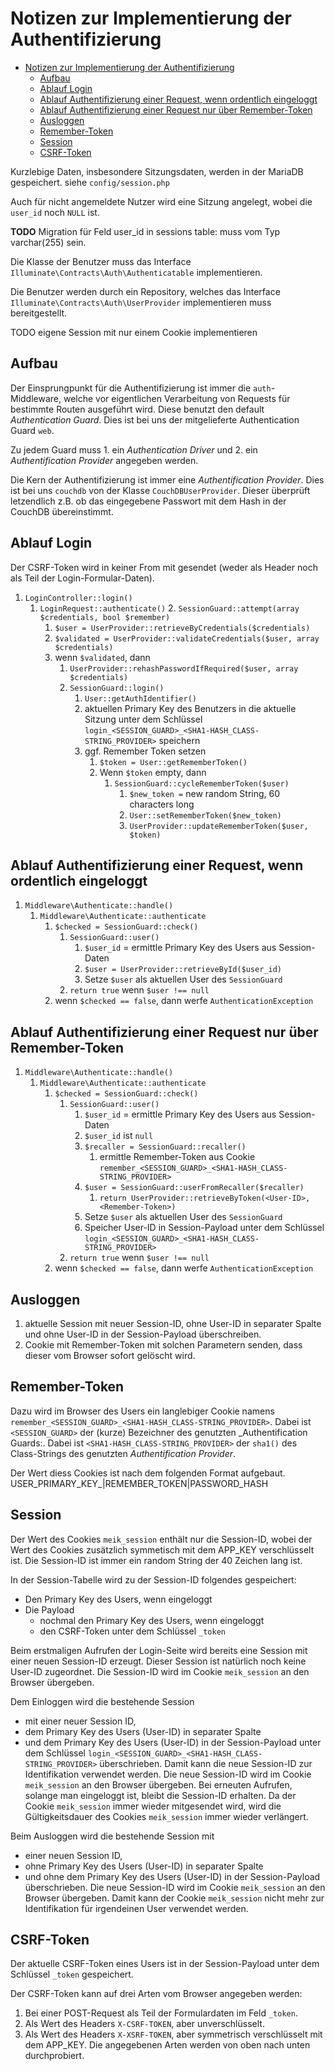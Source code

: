 # Notizen zur Implementierung der Authentifizierung

- [Notizen zur Implementierung der Authentifizierung](#notizen-zur-implementierung-der-authentifizierung)
	- [Aufbau](#aufbau)
	- [Ablauf Login](#ablauf-login)
	- [Ablauf Authentifizierung einer Request, wenn ordentlich eingeloggt](#ablauf-authentifizierung-einer-request-wenn-ordentlich-eingeloggt)
	- [Ablauf Authentifizierung einer Request nur über Remember-Token](#ablauf-authentifizierung-einer-request-nur-über-remember-token)
	- [Ausloggen](#ausloggen)
	- [Remember-Token](#remember-token)
	- [Session](#session)
	- [CSRF-Token](#csrf-token)

Kurzlebige Daten, insbesondere Sitzungsdaten, werden in der MariaDB gespeichert.
siehe `config/session.php`

Auch für nicht angemeldete Nutzer wird eine Sitzung angelegt, wobei die `user_id` noch `NULL` ist.

**TODO** Migration für Feld user_id in sessions table: muss vom Typ varchar(255) sein.

Die Klasse der Benutzer muss das Interface `Illuminate\Contracts\Auth\Authenticatable` implementieren.

Die Benutzer werden durch ein Repository, welches das Interface `Illuminate\Contracts\Auth\UserProvider` implementieren muss bereitgestellt.

TODO eigene Session mit nur einem Cookie implementieren


## Aufbau
Der Einsprungpunkt für die Authentifizierung ist immer die `auth`-Middleware,
welche vor eigentlichen Verarbeitung von Requests für bestimmte Routen ausgeführt wird.
Diese benutzt den default _Authentication Guard_. Dies ist bei uns der mitgelieferte Authentication Guard `web`.

Zu jedem Guard muss 1. ein _Authentication Driver_ und 2. ein _Authentification Provider_ angegeben werden.

Die Kern der Authentifizierung ist immer eine _Authentification Provider_.
Dies ist bei uns `couchdb` von der Klasse `CouchDBUserProvider`.
Dieser überprüft letzendlich z.B. ob das eingegebene Passwort mit dem Hash in der CouchDB übereinstimmt.


## Ablauf Login
Der CSRF-Token wird in keiner From mit gesendet (weder als Header noch als Teil der Login-Formular-Daten).

1. `LoginController::login()`
   1. `LoginRequest::authenticate()`
      2. `SessionGuard::attempt(array $credentials, bool $remember)`
         1. `$user = UserProvider::retrieveByCredentials($credentials)`
         2. `$validated = UserProvider::validateCredentials($user, array $credentials)`
         3. wenn `$validated`, dann
            1. `UserProvider::rehashPasswordIfRequired($user, array $credentials)`
            2. `SessionGuard::login()`
               1. `User::getAuthIdentifier()`
               2. aktuellen Primary Key des Benutzers in die aktuelle Sitzung unter dem Schlüssel `login_<SESSION_GUARD>_<SHA1-HASH_CLASS-STRING_PROVIDER>` speichern
               3. ggf. Remember Token setzen
                  1. `$token = User::getRememberToken()`
                  2. Wenn `$token` empty, dann
                     1. `SessionGuard::cycleRememberToken($user)`
                        1. `$new_token =` new random String, 60 characters long
                        2. `User::setRememberToken($new_token)`
                        3. `UserProvider::updateRememberToken($user, $token)`


## Ablauf Authentifizierung einer Request, wenn ordentlich eingeloggt
1. `Middleware\Authenticate::handle()`
   1. `Middleware\Authenticate::authenticate`
      1. `$checked = SessionGuard::check()`
         1. `SessionGuard::user()`
            1. `$user_id` = ermittle Primary Key des Users aus Session-Daten
            2. `$user = UserProvider::retrieveById($user_id)`
            3. Setze `$user` als aktuellen User des `SessionGuard`
         2. `return true` wenn `$user !== null`
      2. wenn `$checked == false`, dann werfe `AuthenticationException`


## Ablauf Authentifizierung einer Request nur über Remember-Token
1. `Middleware\Authenticate::handle()`
   1. `Middleware\Authenticate::authenticate`
      1. `$checked = SessionGuard::check()`
         1. `SessionGuard::user()`
            1. `$user_id` = ermittle Primary Key des Users aus Session-Daten
            2. `$user_id` ist `null`
            3. `$recaller = SessionGuard::recaller()`
               1. ermittle Remember-Token aus Cookie `remember_<SESSION_GUARD>_<SHA1-HASH_CLASS-STRING_PROVIDER>`
            4. `$user = SessionGuard::userFromRecaller($recaller)`
               1. `return UserProvider::retrieveByToken(<User-ID>, <Remember-Token>)`
            5. Setze `$user` als aktuellen User des `SessionGuard`
            6. Speicher User-ID in Session-Payload unter dem Schlüssel `login_<SESSION_GUARD>_<SHA1-HASH_CLASS-STRING_PROVIDER>`
         2. `return true` wenn `$user !== null`
      2. wenn `$checked == false`, dann werfe `AuthenticationException`

## Ausloggen
1. aktuelle Session mit neuer Session-ID, ohne User-ID in separater Spalte und ohne User-ID in der Session-Payload überschreiben.
2. Cookie mit Remember-Token mit solchen Parametern senden, dass dieser vom Browser sofort gelöscht wird.

## Remember-Token
Dazu wird im Browser des Users ein langlebiger Cookie namens `remember_<SESSION_GUARD>_<SHA1-HASH_CLASS-STRING_PROVIDER>`.
Dabei ist `<SESSION_GUARD>` der (kurze) Bezeichner des genutzten _Authentification Guards:.
Dabei ist `<SHA1-HASH_CLASS-STRING_PROVIDER>` der `sha1()` des Class-Strings des genutzten _Authentification Provider_.

Der Wert diess Cookies ist nach dem folgenden Format aufgebaut.
USER_PRIMARY_KEY_|REMEMBER_TOKEN|PASSWORD_HASH


## Session
Der Wert des Cookies `meik_session` enthält nur die Session-ID,
wobei der Wert des Cookies zusätzlich symmetisch mit dem APP_KEY verschlüsselt ist.
Die Session-ID ist immer ein random String der 40 Zeichen lang ist.

In der Session-Tabelle wird zu der Session-ID folgendes gespeichert:
- Den Primary Key des Users, wenn eingeloggt
- Die Payload
  - nochmal den Primary Key des Users, wenn eingeloggt
  - den CSRF-Token unter dem Schlüssel `_token`

Beim erstmaligen Aufrufen der Login-Seite wird bereits eine Session mit einer neuen Session-ID erzeugt.
Dieser Session ist natürlich noch keine User-ID zugeordnet.
Die Session-ID wird im Cookie `meik_session` an den Browser übergeben.

Dem Einloggen wird die bestehende Session
- mit einer neuer Session ID,
- dem Primary Key des Users (User-ID) in separater Spalte
- und dem Primary Key des Users (User-ID) in der Session-Payload unter dem Schlüssel `login_<SESSION_GUARD>_<SHA1-HASH_CLASS-STRING_PROVIDER>`
überschrieben.
Damit kann die neue Session-ID zur Identifikation verwendet werden.
Die neue Session-ID wird im Cookie `meik_session` an den Browser übergeben.
Bei erneuten Aufrufen, solange man eingeloggt ist, bleibt die Session-ID erhalten.
Da der Cookie `meik_session` immer wieder mitgesendet wird, wird die Gültigkeitsdauer des Cookies `meik_session` immer wieder verlängert.

Beim Ausloggen wird die bestehende Session mit
- einer neuen Session ID,
- ohne Primary Key des Users (User-ID) in separater Spalte
- und ohne dem Primary Key des Users (User-ID) in der Session-Payload
überschrieben.
Die neue Session-ID wird im Cookie `meik_session` an den Browser übergeben.
Damit kann der Cookie `meik_session` nicht mehr zur Identifikation für irgendeinen User verwendet werden.


## CSRF-Token
Der aktuelle CSRF-Token eines Users ist in der Session-Payload unter dem Schlüssel `_token` gespeichert.

Der CSRF-Token kann auf drei Arten vom Browser angegeben werden:
1. Bei einer POST-Request als Teil der Formulardaten im Feld `_token`.
2. Als Wert des Headers `X-CSRF-TOKEN`, aber unverschlüsselt.
3. Als Wert des Headers `X-XSRF-TOKEN`, aber symmetrisch verschlüsselt mit dem APP_KEY.
Die angegebenen Arten werden von oben nach unten durchprobiert.
